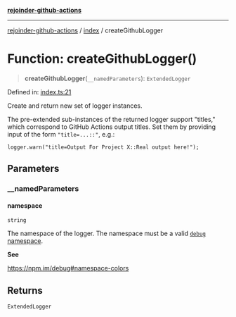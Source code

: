 [**rejoinder-github-actions**](../../README.md)

***

[rejoinder-github-actions](../../README.md) / [index](../README.md) / createGithubLogger

# Function: createGithubLogger()

> **createGithubLogger**(`__namedParameters`): `ExtendedLogger`

Defined in: [index.ts:21](https://github.com/Xunnamius/rejoinder/blob/1eb0ed5e4c5d24570a225edb079ddb80bfe7b814/packages/github/src/index.ts#L21)

Create and return new set of logger instances.

The pre-extended sub-instances of the returned logger support "titles," which
correspond to GitHub Actions output titles. Set them by providing input of
the form `"title=...::"`, e.g.:

```
logger.warn("title=Output For Project X::Real output here!");
```

## Parameters

### \_\_namedParameters

#### namespace

`string`

The namespace of the logger. The namespace must be a valid [`debug`
namespace](https://npm.im/debug#namespace-colors).

**See**

https://npm.im/debug#namespace-colors

## Returns

`ExtendedLogger`
